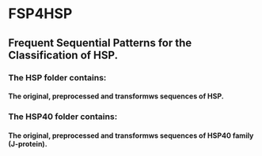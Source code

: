 # FSP4HSP
## Frequent Sequential Patterns for the Classification of HSP.

### The HSP folder contains:

#### The original, preprocessed and transformws sequences of HSP. 


### The HSP40 folder contains:

#### The original, preprocessed and transformws sequences of HSP40 family (J-protein). 
